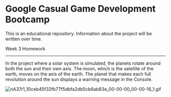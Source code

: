 # Google Casual Game Development Bootcamp

This is an educational repository. Information about the project will be written over time.

Week 3 Homework

---

In the project where a solar system is simulated, the planets rotate around both the sun and their own axis. The moon, which is the satellite of the earth, moves on the axis of the earth. The planet that makes each full revolution around the sun displays a warning message in the Console.

![nA37r1_10ceb45f32fb77f5dbfa2db5cb6ab83e_00-00-00_00-00-16_1.gif](https://s3.us-west-2.amazonaws.com/secure.notion-static.com/712c13a5-a113-4e22-9ef5-d457cc7932b1/nA37r1_10ceb45f32fb77f5dbfa2db5cb6ab83e_00-00-00_00-00-16_1.gif?X-Amz-Algorithm=AWS4-HMAC-SHA256&X-Amz-Content-Sha256=UNSIGNED-PAYLOAD&X-Amz-Credential=AKIAT73L2G45EIPT3X45%2F20220630%2Fus-west-2%2Fs3%2Faws4_request&X-Amz-Date=20220630T205151Z&X-Amz-Expires=86400&X-Amz-Signature=57bbadc275ba0a10964045cb467cfcbfa002ec37495d9c3dc94cb360c46e8936&X-Amz-SignedHeaders=host&response-content-disposition=filename%20%3D"nA37r1_10ceb45f32fb77f5dbfa2db5cb6ab83e_00-00-00_00-00-16_1.gif"&x-id=GetObject)